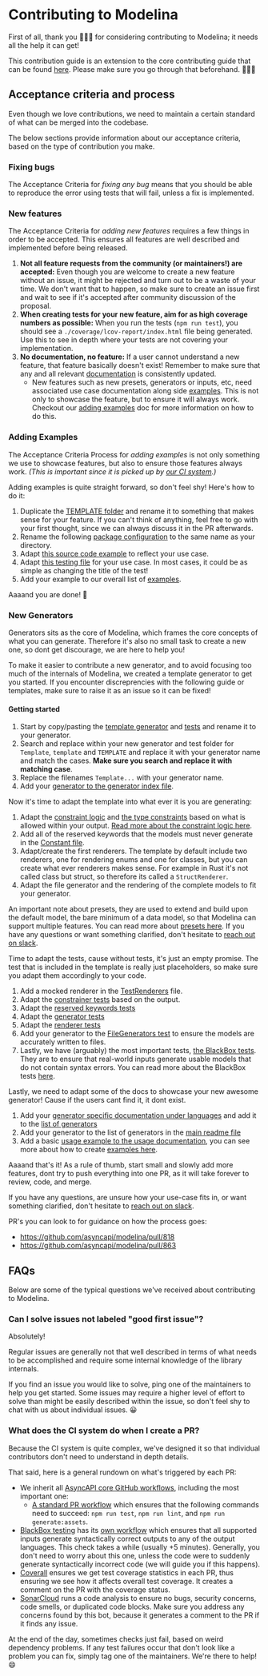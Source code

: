# Contributing to Modelina

First of all, thank you 🙇🏾‍♀️ for considering contributing to Modelina; it needs all the help it can get!

This contribution guide is an extension to the core contributing guide that can be found [here](https://github.com/asyncapi/.github/blob/master/CONTRIBUTING.md). Please make sure you go through that beforehand. 🙂👍🏽

## Acceptance criteria and process

Even though we love contributions, we need to maintain a certain standard of what can be merged into the codebase. 

The below sections provide information about our acceptance criteria, based on the type of contribution you make.

### Fixing bugs 

The Acceptance Criteria for _fixing any bug_ means that you should be able to reproduce the error using tests that will fail, unless a fix is implemented.

### New features

The Acceptance Criteria for _adding new features_ requires a few things in order to be accepted. This ensures all features are well described and implemented before being released.

1. **Not all feature requests from the community (or maintainers!) are accepted:** Even though you are welcome to create a new feature without an issue, it might be rejected and turn out to be a waste of your time. We don't want that to happen, so make sure to create an issue first and wait to see if it's accepted after community discussion of the proposal.
1. **When creating tests for your new feature, aim for as high coverage numbers as possible:** When you run the tests (`npm run test`), you should see a `./coverage/lcov-report/index.html` file being generated. Use this to see in depth where your tests are not covering your implementation.
1. **No documentation, no feature:** If a user cannot understand a new feature, that feature basically doesn't exist! Remember to make sure that any and all relevant [documentation](./) is consistently updated.
    - New features such as new presets, generators or inputs, etc, need associated use case documentation along side [examples](../examples). This is not only to showcase the feature, but to ensure it will always work. Checkout our [adding examples](#-adding-examples) doc for more information on how to do this.

### Adding Examples
The Acceptance Criteria Process for _adding examples_ is not only something we use to showcase features, but also to ensure those features always work. _(This is important since it is picked up by [our CI system](#What-does–the-CI-system-do-when-I-create-a-PR).)_

Adding examples is quite straight forward, so don't feel shy! Here's how to do it:
1. Duplicate the [TEMPLATE folder](https://github.com/asyncapi/modelina/tree/master/examples/TEMPLATE) and rename it to something that makes sense for your feature. If you can't think of anything, feel free to go with your first thought, since we can always discuss it in the PR afterwards.
1. Rename the following [package configuration](https://github.com/asyncapi/modelina/blob/1e71b3b2cab6bc2c277001fcafe7e1b8ed175ce9/examples/TEMPLATE/package.json#L2) to the same name as your directory.
1. Adapt [this source code example](https://github.com/asyncapi/modelina/blob/1e71b3b2cab6bc2c277001fcafe7e1b8ed175ce9/examples/TEMPLATE/index.ts) to reflect your use case.
1. Adapt [this testing file](https://github.com/asyncapi/modelina/blob/1e71b3b2cab6bc2c277001fcafe7e1b8ed175ce9/examples/TEMPLATE/index.spec.ts#L4) for your use case. In most cases, it could be as simple as changing the title of the test!
1. Add your example to our overall list of [examples](https://github.com/asyncapi/modelina/blob/master/examples/README.md).

Aaaand you are done! :tada: 

### New Generators
Generators sits as the core of Modelina, which frames the core concepts of what you can generate. Therefore it's also no small task to create a new one, so dont get discourage, we are here to help you! 

To make it easier to contribute a new generator, and to avoid focusing too much of the internals of Modelina, we created a template generator to get you started. If you encounter discreprencies with the following guide or templates, make sure to raise it as an issue so it can be fixed!

#### Getting started
1. Start by copy/pasting the [template generator](../src/generators/template/) and [tests](../test/generators/template/) and rename it to your generator.
2. Search and replace within your new generator and test folder for `Template`, `template` and `TEMPLATE` and replace it with your generator name and match the cases. **Make sure you search and replace it with matching case**.
3. Replace the filenames `Template...` with your generator name.
4. Add your [generator to the generator index file](../src/generators/index.ts).

Now it's time to adapt the template into what ever it is you are generating:
1. Adapt the [constraint logic](../src/generators/template/constrainer) and [the type constraints](../src/generators/template/TemplateConstrainer.ts) based on what is allowed within your output. [Read more about the constraint logic here](./constraints.md).
2. Add all of the reserved keywords that the models must never generate in the [Constant file](../src/generators/template/Constants.ts).
3. Adapt/create the first renderers. The template by default include two renderers, one for rendering enums and one for classes, but you can create what ever renderers makes sense. For example in Rust it's not called class but struct, so therefore its called a `StructRenderer`.
4. Adapt the file generator and the rendering of the complete models to fit your generator.

An important note about presets, they are used to extend and build upon the default model, the bare minimum of a data model, so that Modelina can support multiple features. You can read more about [presets here](./presets.md). If you have any questions or want something clarified, don't hesitate to [reach out on slack](https://asyncapi.com/slack-invite).

Time to adapt the tests, cause without tests, it's just an empty promise. The test that is included in the template is really just placeholders, so make sure you adapt them accordingly to your code.
1. Add a mocked renderer in the [TestRenderers](../test/TestUtils/TestRenderers.ts) file.
2. Adapt the [constrainer tests](../test/generators/template/TemplateConstrainer.spec.ts) based on the output.
3. Adapt the [reserved keywords tests](../test/generators/template/Constants.spec.ts)
4. Adapt the [generator tests](../test/generators/template/TemplateGenerator.spec.ts)
5. Adapt the [renderer tests](../test/generators/template/TemplateRenderer.spec.ts)
6. Add your generator to the [FileGenerators test](../test/generators/FileGenerators.spec.ts) to ensure the models are accurately written to files.
7. Lastly, we have (arguably) the most important tests, [the BlackBox tests](./development.md#blackbox-testing). They are to ensure that real-world inputs generate usable models that do not contain syntax errors. You can read more about the BlackBox tests [here](./development.md#blackbox-testing).

Lastly, we need to adapt some of the docs to showcase your new awesome generator! Cause if the users cant find it, it dont exist.
1. Add your [generator specific documentation under languages](./languages/) and add it to the [list of generators](./README.md#languages)
2. Add your generator to the list of generators in the [main readme file](../README.md)
3. Add a basic [usage example to the usage documentation](./usage.md), you can see more about how to create [examples here](#adding-examples).

Aaaand that's it! As a rule of thumb, start small and slowly add more features, dont try to push everything into one PR, as it will take forever to review, code, and merge. 

If you have any questions, are unsure how your use-case fits in, or want something clarified, don't hesitate to [reach out on slack](https://asyncapi.com/slack-invite).

PR's you can look to for guidance on how the process goes: 
- https://github.com/asyncapi/modelina/pull/818
- https://github.com/asyncapi/modelina/pull/863

## FAQs
Below are some of the typical questions we've received about contributing to Modelina.

### Can I solve issues not labeled "good first issue"?

Absolutely!

Regular issues are generally not that well described in terms of what needs to be accomplished and require some internal knowledge of the library internals.

If you find an issue you would like to solve, ping one of the maintainers to help you get started. Some issues may require a higher level of effort to solve than might be easily described within the issue, so don't feel shy to chat with us about individual issues. 😀


### What does the CI system do when I create a PR?
Because the CI system is quite complex, we've designed it so that individual contributors don't need to understand in depth details. 

That said, here is a general rundown on what's triggered by each PR:

- We inherit all [AsyncAPI core GitHub workflows](https://github.com/asyncapi/.github/tree/master/.github/workflows), including the most important one:
    - [A standard PR workflow](https://github.com/asyncapi/.github/blob/master/.github/workflows/if-nodejs-pr-testing.yml) which ensures that the following commands need to succeed: `npm run test`, `npm run lint`, and `npm run generate:assets`.
- [BlackBox testing](https://github.com/asyncapi/modelina/tree/master/test/blackbox) has its [own workflow](https://github.com/asyncapi/modelina/blob/master/.github/workflows/blackbox-testing.yml) which ensures that all supported inputs generate syntactically correct outputs to any of the output languages. This check takes a while (usually +5 minutes). Generally, you don't need to worry about this one, unless the code were to suddenly generate syntactically incorrect code (we will guide you if this happens). 
- [Coverall](https://github.com/asyncapi/modelina/blob/master/.github/workflows/coverall.yml) ensures we get test coverage statistics in each PR, thus ensuring we see how it affects overall test coverage. It creates a comment on the PR with the coverage status.
- [SonarCloud](https://sonarcloud.io/dashboard?id=asyncapi_generator-model-sdk) runs a code analysis to ensure no bugs, security concerns, code smells, or duplicated code blocks. Make sure you address any concerns found by this bot, because it generates a comment to the PR if it finds any issue.

At the end of the day, sometimes checks just fail, based on weird dependency problems. If any test failures occur that don't look like a problem you can fix, simply tag one of the maintainers. We're there to help! :smile:

